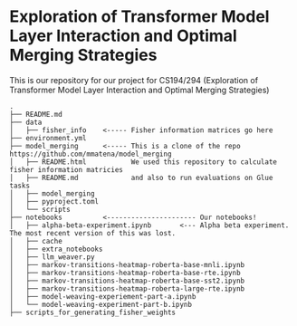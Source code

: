 # Exploration of Transformer Model Layer Interaction and Optimal Merging Strategies

This is our repository for our project for CS194/294 (Exploration of Transformer Model Layer Interaction and Optimal Merging Strategies)

```
.
├── README.md
├── data
│   ├── fisher_info    <----- Fisher information matrices go here
├── environment.yml
├── model_merging      <----- This is a clone of the repo https://github.com/mmatena/model_merging
│   ├── README.html           We used this repository to calculate fisher information matricies
│   ├── README.md             and also to run evaluations on Glue tasks
│   ├── model_merging
│   ├── pyproject.toml
│   └── scripts
├── notebooks          <---------------------- Our notebooks!
│   ├── alpha-beta-experiment.ipynb       <--- Alpha beta experiment. The most recent version of this was lost.
│   ├── cache
│   ├── extra_notebooks
│   ├── llm_weaver.py
│   ├── markov-transitions-heatmap-roberta-base-mnli.ipynb
│   ├── markov-transitions-heatmap-roberta-base-rte.ipynb
│   ├── markov-transitions-heatmap-roberta-base-sst2.ipynb
│   ├── markov-transitions-heatmap-roberta-large-rte.ipynb
│   ├── model-weaving-experiement-part-a.ipynb
│   └── model-weaving-experiment-part-b.ipynb
├── scripts_for_generating_fisher_weights
```
